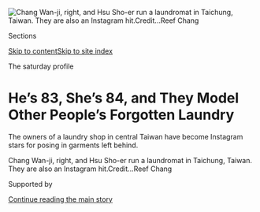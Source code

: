 <div id="app">

<div>

<div>

<div>

</div>

<div data-aria-hidden="false">

<div id="site-content" data-role="main">

<div>

<div class="css-1aor85t" style="opacity:0.000000001;z-index:-1;visibility:hidden">

<div class="css-1hqnpie">

<div class="css-epjblv">

<span class="css-17xtcya">[Asia
Pacific](/section/world/asia)</span><span class="css-x15j1o">|</span><span class="css-fwqvlz">He’s
83, She’s 84, and They Model Other People’s Forgotten
Laundry</span>

</div>

<div class="css-k008qs">

<div class="css-1iwv8en">

<span class="css-18z7m18"></span>

<div>

</div>

</div>

<span class="css-1n6z4y">https://nyti.ms/2CHFYaQ</span>

<div class="css-1705lsu">

<div class="css-4xjgmj">

<div class="css-4skfbu" data-role="toolbar" data-aria-label="Social Media Share buttons, Save button, and Comments Panel with current comment count" data-testid="share-tools">

  - 
  - 
  - 
  - 
    
    <div class="css-6n7j50">
    
    </div>

  - 

</div>

</div>

</div>

</div>

</div>

</div>

<div id="NYT_TOP_BANNER_REGION" class="css-11qgg8s">

</div>

<div id="fullBleedHeaderContent">

<div class="css-n4ws9g">

![<span class="css-16f3y1r e13ogyst0" data-aria-hidden="true">Chang
Wan-ji, right, and Hsu Sho-er run a laundromat in Taichung, Taiwan. They
are also an Instagram
hit.</span><span class="css-cnj6d5 e1z0qqy90" itemprop="copyrightHolder"><span class="css-1ly73wi e1tej78p0">Credit...</span><span><span>Reef
Chang</span></span></span>](https://static01.nyt.com/images/2020/07/24/world/24taiwan-laundry1a/merlin_174888354_cae974a1-0311-4912-827f-e631000138ca-articleLarge.jpg?quality=75&auto=webp&disable=upscale)

</div>

<div class="css-3z92zw">

<div class="css-6cn7ki">

<div class="NYTAppHideMasthead css-1bcu9v6 e1suatyy0">

<div class="section css-1o1qe8k e1suatyy2">

<div class="css-cu5p7t er09x8g0">

<div class="css-6n7j50">

</div>

<span class="css-1dv1kvn">Sections</span>

[Skip to content](#site-content)[Skip to site index](#site-index)

</div>

<div class="css-10698na e1huz5gh0">

</div>

</div>

</div>

The saturday profile

<div class="css-1sojcmr ehdk2mb0">

# He’s 83, She’s 84, and They Model Other People’s Forgotten Laundry

</div>

The owners of a laundry shop in central Taiwan have become Instagram
stars for posing in garments left behind.

</div>

</div>

<div class="css-nwzfg5 e1gnum310">

<span class="css-1f9pvn2 asia">Chang Wan-ji, right, and Hsu Sho-er run a
laundromat in Taichung, Taiwan. They are also an Instagram
hit.</span><span class="css-cnj6d5 e1z0qqy90" itemprop="copyrightHolder"><span class="css-1ly73wi e1tej78p0">Credit...</span><span><span>Reef
Chang</span></span></span>

</div>

<div id="sponsor-wrapper" class="css-1hyfx7x">

<div id="sponsor-slug" class="css-19vbshk">

Supported by

</div>

[Continue reading the main
story](#after-sponsor)

<div id="sponsor" class="ad sponsor-wrapper" style="text-align:center;height:100%;display:block">

</div>

<div id="after-sponsor">

</div>

</div>

<div class="css-1wx1auc e1gnum311">

<div class="css-18e8msd">

<div class="css-vp77d3 epjyd6m0">

<div class="css-1baulvz">

By <span class="css-1baulvz last-byline" itemprop="name">Chris
Horton</span>

</div>

</div>

  - 
    
    <div class="css-ld3wwf e16638kd2">
    
    July 24,
    2020
    
    </div>

  - 
    
    <div class="css-4xjgmj">
    
    <div class="css-d8bdto" data-role="toolbar" data-aria-label="Social Media Share buttons, Save button, and Comments Panel with current comment count" data-testid="share-tools">
    
      - 
      - 
      - 
      - 
        
        <div class="css-6n7j50">
        
        </div>
    
      - 
    
    </div>
    
    </div>

</div>

<div class="css-tk9fsr">

[阅读简体中文版](https://cn.nytimes.com/style/20200728/taiwan-octogenarian-couple-instagram-laundry/ "Read in Simplified Chinese")[閱讀繁體中文版](https://cn.nytimes.com/style/20200728/taiwan-octogenarian-couple-instagram-laundry/zh-hant/ "Read in Traditional Chinese")[Leer
en
español](https://www.nytimes.com/es/2020/07/28/espanol/mundo/lavanderia-taiwanesa-instagram.html "Read in Spanish")

</div>

</div>

</div>

<div class="section meteredContent css-1r7ky0e" name="articleBody" itemprop="articleBody">

<div class="css-1fanzo5 StoryBodyCompanionColumn">

<div class="css-53u6y8">

TAICHUNG, Taiwan — At Wansho Laundry in central Taiwan, most dirty
clothes dropped off to be steamed or washed or dry-cleaned end up right
back in the hands of their rightful owners, cleaner than when they
arrived.

Abandoned garments, however, can end up on Instagram.

The blouses and skirts and trousers adorn the bodies of the laundry’s
octogenarian owners, Chang Wan-ji and Hsu Sho-er, who have become
globally famous for modeling outfits curated from the hundreds of
forgotten items left behind by absent-minded customers.

No one is more shocked than their 31-year-old grandson and unofficial
stylist, Reef Chang, by the couple’s newfound fame. “I was really
surprised,” the younger Mr. Chang said recently. “I had no idea so many
foreigners would take interest in my grandparents.”

He originally came up with the idea for the Instagram account, he said.
Their business had slowed during the coronavirus pandemic, and his
grandparents were wary about going outside even [as
Taiwan](https://www.nytimes.com/interactive/2020/04/09/world/asia/coronavirus-hong-kong-singapore-taiwan.html?searchResultPosition=26)
took highly effective measures to fight the virus. With nearly 24
million people, Taiwan has reported only [458 cases, 55 local
transmissions and seven deaths](https://www.cdc.gov.tw/En).

</div>

</div>

<div class="css-1fanzo5 StoryBodyCompanionColumn">

<div class="css-53u6y8">

“They had nothing to do,” he said. “I saw how bored they were and wanted
to brighten up their lives.”

</div>

</div>

<div class="css-79elbk" data-testid="photoviewer-wrapper">

<div class="css-z3e15g" data-testid="photoviewer-wrapper-hidden">

</div>

<div class="css-1a48zt4 ehw59r15" data-testid="photoviewer-children">

![<span class="css-16f3y1r e13ogyst0" data-aria-hidden="true">Reef
Chang, right, helping out at his grandparents’ laundry shop. The
Instagram account was his
idea.</span><span class="css-cnj6d5 e1z0qqy90" itemprop="copyrightHolder"><span class="css-1ly73wi e1tej78p0">Credit...</span><span>An
Rong Xu for The New York
Times</span></span>](https://static01.nyt.com/images/2020/07/24/world/24taiwan-laundry2a/merlin_174867414_81c51ab8-54fe-432c-9dae-1624711482e7-articleLarge.jpg?quality=75&auto=webp&disable=upscale)

</div>

</div>

<div class="css-1fanzo5 StoryBodyCompanionColumn">

<div class="css-53u6y8">

They are naturals in front of the camera. Ms. Hsu, 84, exudes the
haughtiness of a supermodel but retains an air of playfulness. Mr.
Chang, 83, is the perfect foil, complementing his wife’s swagger with a
chill disposition while rocking bountiful eyebrows.

“His eyebrows really are something else,” Ms. Hsu said smiling in an
interview in the rear of the laundry shop, next to a small shrine to the
earth god Tudigong, a common feature of traditional Taiwanese homes.

The clothes they model are eclectic, funky and fun. Both can be seen in
matching laced sneakers, and jauntily perched caps and hats. He
sometimes sports brightly colored shades. One photo shows her leaning
coolly against a giant washing machine, arms crossed, as he casually
holds the open door, grinning. They pose at a place they know well —
their shop, which provides an industrious backdrop of customers’
laundry, stacked and rolled into plastic bundles or hanging from racks.

</div>

</div>

<div class="css-1fanzo5 StoryBodyCompanionColumn">

<div class="css-53u6y8">

The couple’s youthful attitude appeals to a growing number of followers
— 136,000 and counting — despite having only 19 posts on their
account,
[@wantshowasyoung](https://www.instagram.com/wantshowasyoung/?hl=en),
since its inception on June 27.

“My grandson is very creative,” Ms. Hsu said. “His creativity has made
us happy, and other people, too.”

The account has drawn fans from around Taiwan and the wider world, with
many seeing the photos as a salve during a year made dark by worries
over a global pandemic, economic ruination, climate change and
[geopolitical
tension.](https://www.nytimes.com/2020/07/01/world/asia/taiwan-china-hong-kong.html?searchResultPosition=1)

“Looking at Wan-ji and Sho-er’s photos improves my mood,” one Instagram
user named tibbar1 wrote on Thursday in response to a photo celebrating
the account’s surpassing 100,000 followers. “Their photos really have a
charming vibe to them that not just anyone can pull
off.”

</div>

</div>

<div class="css-a7yk8a e73j0it0">

<div class="css-1xdhyk6 erfvjey0">

<span class="css-1ly73wi e1tej78p0">Image</span>

<div class="css-zjzyr8">

<div data-testid="lazyimage-container" style="height:386.6666666666667px">

</div>

</div>

</div>

<span class="css-16f3y1r e13ogyst0" data-aria-hidden="true">Mr. Chang
and Ms. Hsu get messages from fans all over the
world.</span><span class="css-cnj6d5 e1z0qqy90" itemprop="copyrightHolder"><span class="css-1ly73wi e1tej78p0">Credit...</span><span>Reef
Chang</span></span>

<div class="css-1xdhyk6 erfvjey0">

<span class="css-1ly73wi e1tej78p0">Image</span>

<div class="css-zjzyr8">

<div data-testid="lazyimage-container" style="height:386.6666666666667px">

</div>

</div>

</div>

<span class="css-16f3y1r e13ogyst0" data-aria-hidden="true">He says he
wishes customers would return to pick up their clothes, and pay their
bills.</span><span class="css-cnj6d5 e1z0qqy90" itemprop="copyrightHolder"><span class="css-1ly73wi e1tej78p0">Credit...</span><span>Reef
Chang</span></span>

</div>

<div class="css-1fanzo5 StoryBodyCompanionColumn">

<div class="css-53u6y8">

The couple may be internet famous today, but their 61 years together had
a more traditional beginning. Their story traces that of modern Taiwan,
beginning during the repressive era when it was under martial law and
unfolding as Taiwan gradually grew more outward-looking and confident.

Mr. Chang, then 21, met Ms. Hsu in the late 1950s, when her elder sister
and aunt approached him in the couple’s native Houli, a semirural
district in the north of Taichung City, with the aim of making a
marriage match. When they took him home to meet Ms. Hsu, he didn’t stay
long, to her dismay.

</div>

</div>

<div class="css-1fanzo5 StoryBodyCompanionColumn">

<div class="css-53u6y8">

“I wanted him to sit down with me, but he wouldn’t,” she said. Things
were more conservative back then. “He was pretty shy,” she added.

But he was not put off at all. “My first time seeing her, I was
delighted,” Mr. Chang said. “Not long afterward, we started discussing
marriage.”

The couple wed in 1959 and became parents to two sons and two daughters,
and, eventually, grandparents to six. They worked together at the
business that he had been managing since the age of 14, doing dry
cleaning and laundry for neighbors in Houli. They built up a large
clientele, some of whom still bring their laundry there despite having
moved long ago to Downtown Taichung.

Now, Wansho Laundry, which takes its name from the second characters of
the proprietors’ names, is open daily from 8 a.m. until 9 p.m., although
it sometimes closes early if it’s raining, Mr. Chang said. He and his
wife are the only
employees.

</div>

</div>

<div class="css-a7yk8a e73j0it0">

<div class="css-1xdhyk6 erfvjey0">

<span class="css-1ly73wi e1tej78p0">Image</span>

<div class="css-zjzyr8">

<div data-testid="lazyimage-container" style="height:386.6666666666667px">

</div>

</div>

</div>

<span class="css-16f3y1r e13ogyst0" data-aria-hidden="true">Hundreds of
garments have been left
behind.</span><span class="css-cnj6d5 e1z0qqy90" itemprop="copyrightHolder"><span class="css-1ly73wi e1tej78p0">Credit...</span><span>An
Rong Xu for The New York
Times</span></span>

<div class="css-1xdhyk6 erfvjey0">

<span class="css-1ly73wi e1tej78p0">Image</span>

<div class="css-zjzyr8">

<div data-testid="lazyimage-container" style="height:386.6666666666667px">

</div>

</div>

</div>

<span class="css-16f3y1r e13ogyst0" data-aria-hidden="true">Putting
together a look from forsaken
clothes.</span><span class="css-cnj6d5 e1z0qqy90" itemprop="copyrightHolder"><span class="css-1ly73wi e1tej78p0">Credit...</span><span>An
Rong Xu for The New York Times</span></span>

</div>

<div class="css-1fanzo5 StoryBodyCompanionColumn">

<div class="css-53u6y8">

In the 1980s, the two began traveling abroad after the end of 38 years
of martial law in Taiwan, visiting the United States, Japan, Europe and
Australia. Now, those travels help connect them with many of the
messages coming in from all corners of the globe over their Instagram
photos, the younger Mr. Chang said.

“I’ll read them some of the messages we get and tell them where the
senders are from, and they’ll say, ‘Ah, I’ve been there\!’” he said.

</div>

</div>

<div class="css-1fanzo5 StoryBodyCompanionColumn">

<div class="css-53u6y8">

Mr. Chang said he hoped that his and his wife’s experience would inspire
other older residents in Taiwan and elsewhere to be active.

“It’s better than sitting around watching TV or napping,” he said. “I
might be getting on in my years, but I don’t feel old.”

Reef Chang said the past few weeks have been a special time for his
grandparents — **** customers stick around and chat a little longer,
which have made the couple happier. They are also tickled by the
friendly messages sent from around the world. “Lately, whenever we eat
together,” he said, “I can tell they’re
elated.”

</div>

</div>

<div class="css-79elbk" data-testid="photoviewer-wrapper">

<div class="css-z3e15g" data-testid="photoviewer-wrapper-hidden">

</div>

<div class="css-1a48zt4 ehw59r15" data-testid="photoviewer-children">

<div class="css-1xdhyk6 erfvjey0">

<span class="css-1ly73wi e1tej78p0">Image</span>

<div class="css-zjzyr8">

<div data-testid="lazyimage-container" style="height:257.77777777777777px">

</div>

</div>

</div>

<span class="css-16f3y1r e13ogyst0" data-aria-hidden="true">Mr. Chang
acts as his grandparents’ unofficial stylist. He says they have been
elated at the
response.</span><span class="css-cnj6d5 e1z0qqy90" itemprop="copyrightHolder"><span class="css-1ly73wi e1tej78p0">Credit...</span><span>An
Rong Xu for The New York Times</span></span>

</div>

</div>

<div class="css-1fanzo5 StoryBodyCompanionColumn">

<div class="css-53u6y8">

Internet fame is famously fleeting, and the owners of Wansho Laundry
have no desire to cash in on their side gig. Although, Mr. Chang said,
he’d be happy if the hundreds of people who have forgotten to pick up
their laundry would return to pay their bills.

“It would be nice to chat with them,” he said, arching an eyebrow. “And
to get paid.”

On Thursday morning, for the first time in nearly seven decades,
something unusual happened at Wansho Laundry. A customer who had dropped
off clothing more than a year ago and saw the couple in the local news
finally came back to collect the garments — and to pay the bill.

</div>

</div>

<div>

</div>

</div>

<div>

</div>

<div>

</div>

<div>

</div>

<div>

<div id="bottom-wrapper" class="css-1ede5it">

<div id="bottom-slug" class="css-l9onyx">

Advertisement

</div>

[Continue reading the main
story](#after-bottom)

<div id="bottom" class="ad bottom-wrapper" style="text-align:center;height:100%;display:block;min-height:90px">

</div>

<div id="after-bottom">

</div>

</div>

</div>

</div>

</div>

## Site Index

<div>

</div>

## Site Information Navigation

  - [© <span>2020</span> <span>The New York Times
    Company</span>](https://help.nytimes.com/hc/en-us/articles/115014792127-Copyright-notice)

<!-- end list -->

  - [NYTCo](https://www.nytco.com/)
  - [Contact
    Us](https://help.nytimes.com/hc/en-us/articles/115015385887-Contact-Us)
  - [Work with us](https://www.nytco.com/careers/)
  - [Advertise](https://nytmediakit.com/)
  - [T Brand Studio](http://www.tbrandstudio.com/)
  - [Your Ad
    Choices](https://www.nytimes.com/privacy/cookie-policy#how-do-i-manage-trackers)
  - [Privacy](https://www.nytimes.com/privacy)
  - [Terms of
    Service](https://help.nytimes.com/hc/en-us/articles/115014893428-Terms-of-service)
  - [Terms of
    Sale](https://help.nytimes.com/hc/en-us/articles/115014893968-Terms-of-sale)
  - [Site
    Map](https://spiderbites.nytimes.com)
  - [Help](https://help.nytimes.com/hc/en-us)
  - [Subscriptions](https://www.nytimes.com/subscription?campaignId=37WXW)

</div>

</div>

</div>

</div>
